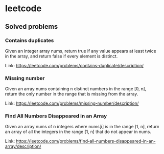 # leetcode

## Solved problems

### Contains duplicates

Given an integer array nums, return true if any value appears at least
twice in the array, and return false if every element is distinct.

Link: <https://leetcode.com/problems/contains-duplicate/description/>

### Missing number

Given an array nums containing n distinct numbers in the range [0, n],
return the only number in the range that is missing from the array.

Link: <https://leetcode.com/problems/missing-number/description/>

### Find All Numbers Disappeared in an Array

Given an array nums of n integers where nums[i] is in the range [1, n],
return an array of all the integers in the range [1, n] that do not appear in nums.

Link: <https://leetcode.com/problems/find-all-numbers-disappeared-in-an-array/description/>
